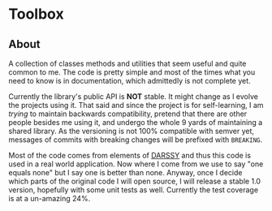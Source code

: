 # Toolbox

## About
A collection of classes methods and utilities that seem useful and quite common to me. The code is pretty simple and most of the times what you need to know is in documentation, which admittedly is not complete yet.

Currently the library's public API is **NOT** stable. It might change as I evolve the projects using it. That said and since the project is for self-learning, I am _trying_ to maintain backwards compatibility, pretend that there are other people besides me using it, and undergo the whole 9 yards of maintaining a shared library. As the versioning is not 100% compatible with semver yet, messages of commits with breaking changes will be prefixed with `BREAKING`.

Most of the code comes from elements of [DARSSY](http://darssy.com) and thus this code is used in a real world application. Now where I come from we use to say "one equals none" but I say one is better than none. Anyway, once I decide which parts of the original code I will open source, I will release a stable 1.0 version, hopefully with some unit tests as well. Currently the test coverage is at a un-amazing 24%.
